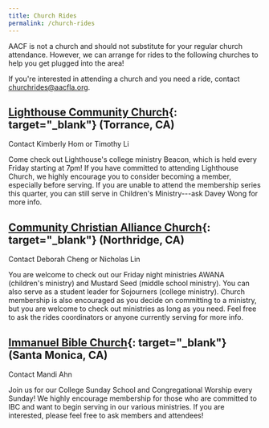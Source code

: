 ```yaml
---
title: Church Rides
permalink: /church-rides
---
```


AACF is not a church and should not substitute for your regular church attendance. However, we can arrange for rides to the following churches to help you get plugged into the area!

If you're interested in attending a church and you need a ride, contact <churchrides@aacfla.org>.

## [Lighthouse Community Church](https://lighthousesouthbay.org/){: target="_blank"} (Torrance, CA)
Contact Kimberly Hom or Timothy Li

Come check out Lighthouse's college ministry Beacon, which is held every Friday starting at 7pm! If you have committed to attending Lighthouse Church, we highly encourage you to consider becoming a member, especially before serving. If you are unable to attend the membership series this quarter, you can still serve in Children's Ministry---ask Davey Wong for more info.

## [Community Christian Alliance Church](http://www.ccalliance.com/){: target="_blank"} (Northridge, CA)
Contact Deborah Cheng or Nicholas Lin

You are welcome to check out our Friday night ministries AWANA (children's ministry) and Mustard Seed (middle school ministry). You can also serve as a student leader for Sojourners (college ministry). Church membership is also encouraged as you decide on committing to a ministry, but you are welcome to check out ministries as long as you need. Feel free to ask the rides coordinators or anyone currently serving for more info.

## [Immanuel Bible Church](https://ibcbible.org/){: target="_blank"} (Santa Monica, CA)
Contact Mandi Ahn

Join us for our College Sunday School and Congregational Worship every Sunday! We highly encourage membership for those who are committed to IBC and want to begin serving in our various ministries. If you are interested, please feel free to ask members and attendees!
